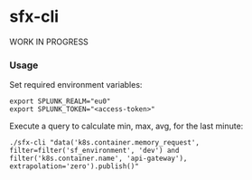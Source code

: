 # sfx-cli

WORK IN PROGRESS

### Usage

Set required environment variables:

```
export SPLUNK_REALM="eu0"
export SPLUNK_TOKEN="<access-token>"
```

Execute a query to calculate min, max, avg, for the last minute:

```
./sfx-cli "data('k8s.container.memory_request', filter=filter('sf_environment', 'dev') and filter('k8s.container.name', 'api-gateway'), extrapolation='zero').publish()"
```
